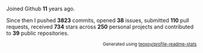 Joined Github **11** years ago.

Since then I pushed **3823** commits, opened **38** issues, submitted **110** pull requests, received **734** stars across **250** personal projects and contributed to **39** public repositories.

<p align="right"><sub>Generated using <a href="https://github.com/marketplace/actions/profile-readme-stats">teoxoy/profile-readme-stats</a></sub></p>
